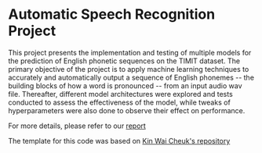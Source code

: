 # Automatic Speech Recognition Project
This project presents the implementation and testing of multiple models for the prediction of English phonetic sequences on the TIMIT dataset. The primary objective of the project is to apply machine learning techniques to accurately and automatically output a sequence of English phonemes -- the building blocks of how a word is pronounced -- from an input audio wav file. Thereafter, different model architectures were explored and tests conducted to assess the effectiveness of the model, while tweaks of hyperparameters were also done to observe their effect on performance.

For more details, please refer to our [report](./ASRProject.pdf)

The template for this code was based on [Kin Wai Cheuk's repository](https://github.com/KinWaiCheuk/pytorch_template)





